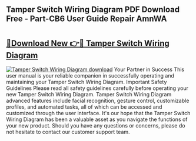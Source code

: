 ## Tamper Switch Wiring Diagram PDF Download Free - Part-CB6 User Guide Repair AmnWA

# <h2><a href="http://dfjcr1.blite.top/?on=Tamper+Switch+Wiring+Diagram">🔗Download New 👉🔴 Tamper Switch Wiring Diagram</a></h2>

[![Tamper Switch Wiring Diagram download](https://i.imgur.com/lujVjoI.png)](http://dfjcr1.blite.top/?on=Tamper+Switch+Wiring+Diagram)
Your Partner in Success This user manual is your reliable companion in successfully operating and maintaining your Tamper Switch Wiring Diagram. Important Safety Guidelines Please read all safety guidelines carefully before operating your new Tamper Switch Wiring Diagram. Tamper Switch Wiring Diagram advanced features include facial recognition, gesture control, customizable profiles, and automated tasks, all of which can be accessed and customized through the user interface. It's our hope that the Tamper Switch Wiring Diagram has been a valuable asset as you navigate the functions of your new product. Should you have any questions or concerns, please do not hesitate to contact our customer support team.

